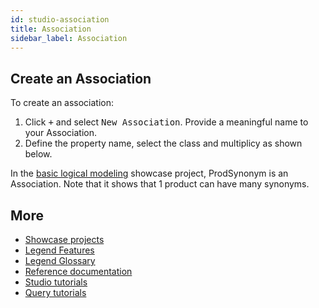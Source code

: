 ```yaml
---
id: studio-association
title: Association
sidebar_label: Association
---
```


## Create an Association

To create an association:
1. Click <kbd>+</kbd> and select <kbd>New Association</kbd>. Provide a meaningful name to your Association.
2. Define the property name, select the class and multiplicy as shown below.

In the [basic logical modeling](../showcases/showcase-projects.md/#logical-modeling-basic) showcase project, ProdSynonym is an Association. Note that it shows that 1 product can have many synonyms. 

## More
- [Showcase projects](../showcases/showcase-projects.md)
- [Legend Features](../overview/legend-features.md)
- [Legend Glossary](../overview/legend-glossary.md)
- [Reference documentation](../reference/legend-language.md)
- [Studio tutorials](../tutorials/studio-workspace.md)
- [Query tutorials](../tutorials/query-builder.md)